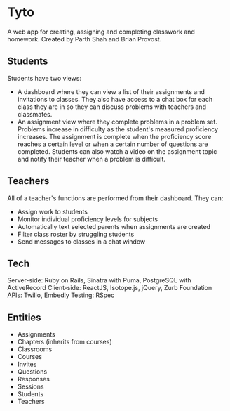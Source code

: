Tyto
====

A web app for creating, assigning and completing classwork and homework. Created by Parth Shah and Brian Provost.

Students
--------
Students have two views:
* A dashboard where they can view a list of their assignments and invitations to classes. They also have access to a chat box for each class they are in so they can discuss problems with teachers and classmates.
* An assignment view where they complete problems in a problem set. Problems increase in difficulty as the student's measured proficiency increases. The assignment is complete when the proficiency score reaches a certain level or when a certain number of questions are completed. Students can also watch a video on the assignment topic and notify their teacher when a problem is difficult.

Teachers
--------
All of a teacher's functions are performed from their dashboard. They can:
* Assign work to students
* Monitor individual proficiency levels for subjects
* Automatically text selected parents when assignments are created
* Filter class roster by struggling students
* Send messages to classes in a chat window

Tech
----
Server-side: Ruby on Rails, Sinatra with Puma, PostgreSQL with ActiveRecord
Client-side: ReactJS, Isotope.js, jQuery, Zurb Foundation
APIs: Twilio, Embedly
Testing: RSpec

Entities
--------
* Assignments
* Chapters (inherits from courses)
* Classrooms
* Courses
* Invites
* Questions
* Responses
* Sessions
* Students
* Teachers
